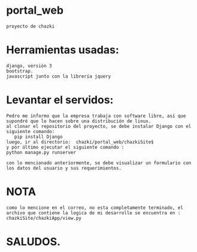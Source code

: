 # portal_web
	proyecto de chazki


# Herramientas usadas:
	django, versión 3
	bootstrap.
	javascript junto con la librería jquery



# Levantar el servidos:
	Pedro me informo que la empresa trabaja con software libre, así que supondré que lo hacen sobre una distribución de linux.
	al clonar el repositorio del proyecto, se debe instalar Django con el siguiente comando:
	   pip install Django
	luego, ir al directorio:  chazki/portal_web/chazkiSite$
	y por último ejecutar el siguiente comando :
	python manage.py runserver

	con lo mencionado anteriormente, se debe visualizar un formulario con los datos del usuario y sus requerimientos.



# NOTA

	como lo mencione en el correo, no esta completamente terminado, el archivo que contiene la logica de mi desarrollo se encuentra en :
	chazkiSite/chazkiApp/view.py



# SALUDOS.

